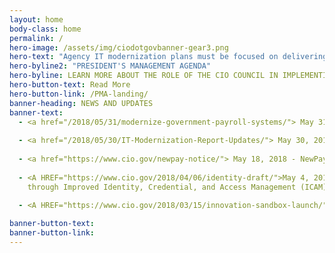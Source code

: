 ```yaml
---
layout: home
body-class: home
permalink: /
hero-image: /assets/img/ciodotgovbanner-gear3.png
hero-text: "Agency IT modernization plans must be focused on delivering better service to the public, and in doing so should be developed in furtherance of these priorities. This will result in building and maintaining a modern, secure, and resilient IT, which improves the lives of the American public."
hero-byline2: "PRESIDENT'S MANAGEMENT AGENDA"
hero-byline: LEARN MORE ABOUT THE ROLE OF THE CIO COUNCIL IN IMPLEMENTING THE CROSS-AGENCY PRIORITY GOALS.
hero-button-text: Read More
hero-button-link: /PMA-landing/
banner-heading: NEWS AND UPDATES
banner-text: 
  - <a href="/2018/05/31/modernize-government-payroll-systems/"> May 31, 2018 - The Time to Modernize Government Payroll Systems is Now</a><br>
  
  - <a href="/2018/05/30/IT-Modernization-Report-Updates/"> May 30, 2018 - EO 13800 and Updates on Federal IT Modernization                   Efforts</a><br>
  
  - <a href="https://www.cio.gov/newpay-notice/"> May 18, 2018 - NewPay Pre-Solicitation Notice Release</a><br>
  
  - <A HREF="https://www.cio.gov/2018/04/06/identity-draft/">May 4, 2018 - Strengthening the Cybersecurity of Federal Agencies 
    through Improved Identity, Credential, and Access Management (ICAM)</A><br>
    
  - <A HREF="https://www.cio.gov/2018/03/15/innovation-sandbox-launch/">March 15, 2018 - Innovation Sandbox Pilot Launch</A> <br><br>

banner-button-text: 
banner-button-link: 
---
```

